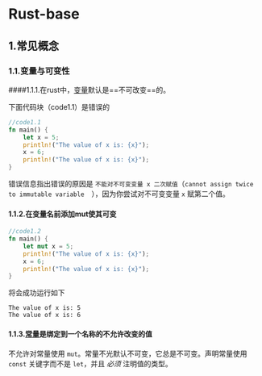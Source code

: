 # Rust-base

## 1.常见概念

### 1.1.变量与可变性

####1.1.1.在rust中，<u>变量</u>默认是==不可改变==的。

下面代码块（code1.1）是错误的

```rust
//code1.1
fn main() {
    let x = 5;
    println!("The value of x is: {x}");
    x = 6;
    println!("The value of x is: {x}");
}
```

错误信息指出错误的原因是 `不能对不可变变量 x 二次赋值`（`cannot assign twice to immutable variable  `），因为你尝试对不可变变量 `x` 赋第二个值。

#### 1.1.2.在变量名前添加mut使其可变

```rust
//code1.2
fn main() {
    let mut x = 5;
    println!("The value of x is: {x}");
    x = 6;
    println!("The value of x is: {x}");
}
```
将会成功运行如下

```
The value of x is: 5
The value of x is: 6
```


#### 1.1.3.<u>常量</u>是绑定到一个名称的不允许改变的值

不允许对常量使用 `mut`。常量不光默认不可变，它总是不可变。声明常量使用 `const` 关键字而不是 `let`，并且 *必须* 注明值的类型。
